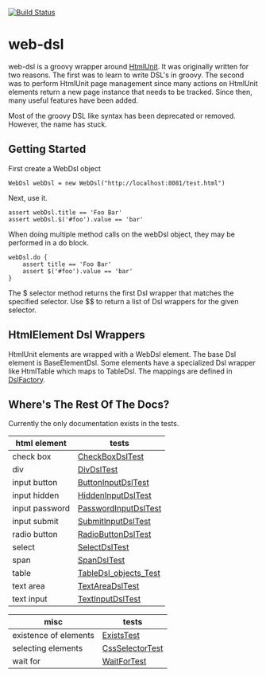 [![Build Status](https://travis-ci.org/dadeo/web-dsl.svg?branch=master)](https://travis-ci.org/dadeo/web-dsl)

# web-dsl
web-dsl is a groovy wrapper around [HtmlUnit](http://htmlunit.sourceforge.net/).  It was originally written for two reasons.
The first was to 
learn to write DSL's in groovy.  The second was to perform HtmlUnit page management since many actions on HtmlUnit elements 
return a new page instance that needs to be tracked.  Since then, many useful features have been added. 

Most of the groovy DSL like syntax has been deprecated or removed. However, the name has stuck.

## Getting Started
First create a WebDsl object
```
WebDsl webDsl = new WebDsl("http://localhost:8081/test.html")
```
Next, use it.
```
assert webDsl.title == 'Foo Bar'
assert webDsl.$('#foo').value == 'bar'
```

When doing multiple method calls on the webDsl object, they may be performed in a do block.
```
webDsl.do {
    assert title == 'Foo Bar'
    assert $('#foo').value == 'bar'
}
```

The $ selector method returns the first Dsl wrapper that matches the specified selector. Use $$ to return a list of
Dsl wrappers for the given selector.

## HtmlElement Dsl Wrappers
HtmlUnit elements are wrapped with a WebDsl element. The base Dsl element is BaseElementDsl. Some elements have a 
specialized Dsl wrapper like HtmlTable which maps to TableDsl. The mappings are defined in [DslFactory](https://github.com/dadeo/web-dsl/blob/master/src/main/groovy/com/github/dadeo/webdsl/support/DslFactory.groovy). 

## Where's The Rest Of The Docs?
Currently the only documentation exists in the tests.  

html element|tests
------ | ------
check box|[CheckBoxDslTest](https://github.com/dadeo/web-dsl/blob/master/src/test/groovy/com/github/dadeo/webdsl/CheckBoxDslTest.groovy)
div|[DivDslTest](https://github.com/dadeo/web-dsl/blob/master/src/test/groovy/com/github/dadeo/webdsl/DivDslTest.groovy)
input button|[ButtonInputDslTest](https://github.com/dadeo/web-dsl/blob/master/src/test/groovy/com/github/dadeo/webdsl/ButtonInputDslTest.groovy)
input hidden|[HiddenInputDslTest](https://github.com/dadeo/web-dsl/blob/master/src/test/groovy/com/github/dadeo/webdsl/HiddenInputDslTest.groovy)
input password|[PasswordInputDslTest](https://github.com/dadeo/web-dsl/blob/master/src/test/groovy/com/github/dadeo/webdsl/PasswordInputDslTest.groovy)
input submit|[SubmitInputDslTest](https://github.com/dadeo/web-dsl/blob/master/src/test/groovy/com/github/dadeo/webdsl/SubmitInputDslTest.groovy)
radio button|[RadioButtonDslTest](https://github.com/dadeo/web-dsl/blob/master/src/test/groovy/com/github/dadeo/webdsl/RadioButtonDslTest.groovy)
select|[SelectDslTest](https://github.com/dadeo/web-dsl/blob/master/src/test/groovy/com/github/dadeo/webdsl/SelectDslTest.groovy)
span|[SpanDslTest](https://github.com/dadeo/web-dsl/blob/master/src/test/groovy/com/github/dadeo/webdsl/SpanDslTest.groovy)
table|[TableDsl_objects_Test](https://github.com/dadeo/web-dsl/blob/master/src/test/groovy/com/github/dadeo/webdsl/TableDsl_objects_Test.groovy)
text area|[TextAreaDslTest](https://github.com/dadeo/web-dsl/blob/master/src/test/groovy/com/github/dadeo/webdsl/TextAreaDslTest.groovy)
text input|[TextInputDslTest](https://github.com/dadeo/web-dsl/blob/master/src/test/groovy/com/github/dadeo/webdsl/TextInputDslTest.groovy)

misc|tests
------ | ------
existence of elements|[ExistsTest](https://github.com/dadeo/web-dsl/blob/master/src/test/groovy/com/github/dadeo/webdsl/ExistsTest.groovy)
selecting elements|[CssSelectorTest](https://github.com/dadeo/web-dsl/blob/master/src/test/groovy/com/github/dadeo/webdsl/CssSelectorTest.groovy)
wait for|[WaitForTest](https://github.com/dadeo/web-dsl/blob/master/src/test/groovy/com/github/dadeo/webdsl/WaitForTest.groovy)

